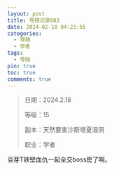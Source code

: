 ```yaml
---
layout: post
title: 导随记录683
date: 2024-02-18 04:23:55
categories:
  - 导随
  - 学者
tags:
  - 导随
pin: true
toc: true
comments: true
---
```

> 日期：2024.2.18
>
> 等级：15
>
> 副本：天然要害沙斯塔夏溶洞
>
> 职业：学者

豆芽T铁壁血仇一起全交boss房了啊。